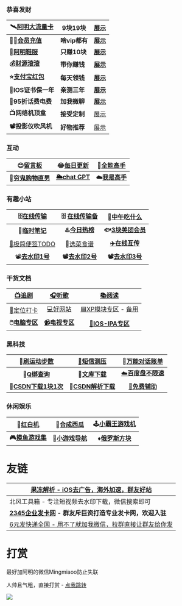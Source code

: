 ### 恭喜发财

| **🛰️[阿明大流量卡](https://haokawx.lot-ml.com/Product/Index/235198)** | **9块19块**   | **[展示](https://pic.rmb.bdstatic.com/bjh/user/ab6aac09a150aeae7975504b0efa3bcb.jpeg)** |
| ------------------------------------------------------------ | ------------- | ------------------------------------------------------------ |
| **🙆‍♂️[会员充值](http://shangzhang.99kami.com?parent_code=1005451)** | **啥vip都有** | **[展示](https://pic.rmb.bdstatic.com/bjh/user/7cbab56804a197c51ae78d610810cd1b.jpeg)** |
| **👟[阿明鞋服](https://picshack.net/ib/XuVcIDOOKY.jpg "阿明鞋服")** | **只赚10块**  | **[展示](https://support.qq.com/products/411304/post/170464300074834145/)** |
| **💰[财源滚滚](https://wk.haoruan.cc/doc/132/)**              | **带你赚钱**  | **[展示](https://pic.rmb.bdstatic.com/bjh/user/9d07da10116e0ca35c48b76e63d8ea29.jpeg)** |
| **⭐[支付宝红包](https://bj.haoruan.cc)**                     | **每天领钱**  | **[展示](https://pic.rmb.bdstatic.com/bjh/user/1a1bb95075efd23121f4b5261c3cacc7.jpeg)** |
| **🍎IOS证书保一年**                                           | **亲测三年**  | **[展示](https://pic.rmb.bdstatic.com/bjh/user/3f0ed6d7c79400dd9534cfc078ef5125.jpeg)** |
| **🤑95折话费电费**                                            | **加我微聊**  | **[展示](https://pic.rmb.bdstatic.com/bjh/user/1523797bc6fcf4833993b9a792253f89.jpeg)** |
| **📺网络机顶盒**                                              | **接受定制**  | [展示](https://flowus.cn/haoruan/share/0acde04c-95e2-44f0-a63f-aedf275674b6) |
| **📽️投影仪吹风机**                                            | **好物推荐**  | [展示](https://wp.haoruan.cc/%E6%95%99%E7%A8%8B%E8%A7%86%E9%A2%91/%E8%A7%86%E9%A2%91%E6%95%99%E7%A8%8B/%E4%BA%A7%E5%93%81%E5%B1%95%E7%A4%BA) |

### 互动

|       😊[留言板](https://support.qq.com/product/411304)       |   😂[每日更新](https://wk.haoruan.cc/doc/148/)   | 🤺[全能高手](https://flowus.cn/haoruan/share/0250e0da-940a-4e65-a924-b1c7435b5c86) |
| :----------------------------------------------------------: | :---------------------------------------------: | ------------------------------------------------------------ |
| **👻[穷鬼购物直男](https://flowus.cn/haoruan/share/821bd9ed-93f9-4425-9489-05680ca73790)** | **[🌥️chat GPT](https://wk.haoruan.cc/doc/104/)** | **☁️[我是高手](https://f.wps.cn/g/mgpOUvYU/)**                |

### 有趣小站

|       🗄️[在线传输](http://www.wkkc.vip/)       | 🗄️ [在线传输备](https://easychuan.cn/ "备用") |             🍚[中午吃什么](http://chishenme.xyz/)             |
| :-------------------------------------------: | :------------------------------------------: | :----------------------------------------------------------: |
|     **📒[临时笔记](https://bijici.com/)**      |    **♨️[今日热榜](https://tophub.today/)**    | **🐟[3块美团会员](https://flowus.cn/haoruan/share/1e16994c-1ef4-47f9-9c21-21c6c3ba01a0)** |
| [📑极简便签TODO](https://www.ricocc.com/todo/) |   🍛[选菜食谱](https://cook.yunyoujun.cn/)    |              **[✈️在线互传](https://yunge.in/)**              |
|  📽️[**去水印1号**](https://dy.kukutool.com/)   |   **📽️[去水印2号](https://api.spapi.cn/)**    |        **📽️[去水印3号](https://www.dy114.com/douyin)**        |

### 干货文档

|   [📺**追剧**](https://wk.haoruan.cc/doc/103/)   |   [🎧**听歌**](https://wk.haoruan.cc/doc/101/)   |          [📚**阅读**](https://wk.haoruan.cc/doc/99/)          |
| :---------------------------------------------: | :---------------------------------------------: | :----------------------------------------------------------: |
|   [🧭定位打卡](https://wk.haoruan.cc/doc/63/)    |    [💻好网站](https://wk.haoruan.cc/doc/116/)    | [🟦XP模块专区](https://flowery-espadrille-695.notion.site/XP-a7667b75eafb4ebb9c5dd23784e98bee) - [备用](https://www.yuque.com/yuqueyonghuxd6cxl/qdzxvy/bgbnhio8qwwgbypv) |
| **🖱️[电脑专区](https://wk.haoruan.cc/doc/112/)** | [**📹电视专区**](https://wk.haoruan.cc/doc/100/) |      [🍎**IOS-IPA专区**](https://wk.haoruan.cc/doc/105/)      |

### 黑科技

|      🏃[刷运动步数](http://yd.ajouter.top/index.php)      |        [📵短信测压](https://text.is/dxcy)        | 💭[万能对话账单](https://tool.dvgod.com/index.html)  |
| :------------------------------------------------------: | :---------------------------------------------: | :-------------------------------------------------: |
|     **🐧[Q绑查询](https://zy.xywlapi.cc/home.html)**      | **📃[文库下载](https://wk.haoruan.cc/doc/111/)** | [☁️**百度盘不限速**](https://wk.haoruan.cc/doc/110/) |
| **🔻[CSDN下载1块1次](https://www.zhanghuanglong.com/dl)** |   **🔻[CSDN解析下载](https://dl.zzyyww.cn/)**    |        **[🧱免费辅助](https://text.is/mffz)**        |

### 休闲娱乐

|     🐲[红白机](https://nes.heheda.top/)     |   🍉[合成西瓜](https://dxg.haoruan.cc/)   |          🕹️[小霸王游戏机](https://www.yikm.net/)          |
| :----------------------------------------: | :--------------------------------------: | :------------------------------------------------------: |
| **🎮[摸鱼游戏集](https://www.wesane.com/)** | **🎰[小游戏导航](https://games.imc.re/)** | **♦️[俄罗斯方块](https://aminggoodboy.gitee.io/tetris/)** |



# 友链

| [果冻解析 - iOS去广告，海外加速，群友好站](https://dns.66a.net/) |
| ------------------------------------------------------------ |
| 北风工具箱 - 专注短视频去水印下载，微信搜索即可              |
| **[2345企业发卡网](https://kw.2345faka.com/index "2345企业发卡网") - 群友斥巨资打造专业发卡网，欢迎入驻** |
| [6元发快递全国 - 用不了就加我微信，拉群直接让群友给你发](https://pic5.58cdn.com.cn/nowater/webim/big/n_v2b688020638c94ee6974bf2193260eba6.jpg) |



# 打赏

最好加阿明的微信Mingmiaoo防止失联

人帅且气粗，直接打赏 - [点我跳转](https://support.qq.com/product/411304)

![](https://bj.bcebos.com/baidu-rmb-video-cover-1/697e5f59075733a410ee92b1142fe08f.png)
